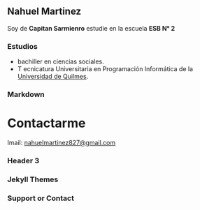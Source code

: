 ## Nahuel Martinez 
Soy de **Capitan Sarmienro** estudie en la escuela **ESB N° 2** 
### Estudios
-    bachiller en ciencias sociales.
- T  ecnicatura Universitaria en Programación Informática de la [Universidad de Quilmes](http://www.unq.edu.ar).
### Markdown

# Contactarme
Imail: nahuelmartinez827@gmail.com
### Header 3

### Jekyll Themes


### Support or Contact